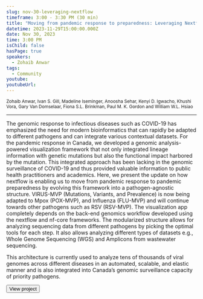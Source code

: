 ```yaml
---
slug: nov-30-leveraging-nextflow
timeframe: 3:00 - 3:30 PM (30 min)
title: "Moving from pandemic response to preparedness: Leveraging Nextflow to build VIRUS-MVP framework"
datetime: 2023-11-29T15:00:00.000Z
date: Nov 30, 2023
time: 3:00 PM
isChild: false
hasPage: true
speakers:
  - Zohaib Anwar
tags:
  - Community
youtube:
youtubeUrl:
---
```

<div className="mb-4">
  <small className="typo-small">
    Zohaib Anwar, Ivan S. Gill, Madeline Iseminger, Anoosha Sehar, Kenyi D. Igwacho, Khushi Vora, Gary Van Domselaar, Fiona S.L. Brinkman, Paul M. K. Gordon and William W.L. Hsiao
  </small>
</div>

<hr className="border-t border-gray-50 mb-4 opacity-20" />

The genomic response to infectious diseases such as COVID-19 has emphasized the need for modern bioinformatics that can rapidly be adapted to different pathogens and can integrate various contextual datasets. For the pandemic response in Canada, we developed a genomic analysis-powered visualization framework that not only integrated lineage information with genetic mutations but also the functional impact harbored by the mutation. This integrated approach has been lacking in the genomic surveillance of COVID-19 and thus provided valuable information to public health practitioners and academics. Here, we present the update on how nextflow is enabling us to move from pandemic response to pandemic preparedness by evolving this framework into a pathogen-agnostic structure. VIRUS-MVP (Mutations, Variants, and Prevalence) is now being adapted to Mpox (POX-MVP), and Influenza (FLU-MVP) and will continue towards other pathogens such as RSV (RSV-MVP). The visualization app completely depends on the back-end genomics workflow developed using the nextflow and nf-core frameworks. The modularized structure allows for analyzing sequencing data from different pathogens by picking the optimal tools for each step. It also allows analyzing different types of datasets e.g., Whole Genome Sequencing (WGS) and Amplicons from wastewater sequencing.

This architecture is currently used to analyze tens of thousands of viral genomes across different diseases in an automated, scalable, and elastic manner and is also integrated into Canada’s genomic surveillance capacity of priority pathogens.

<div>
  <Button to="https://github.com/cidgoh/COVID-MVP" variant="secondary" size="md" arrow>
    View project
  </Button>
</div>